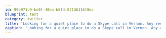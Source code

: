 ```yaml
---
id: 99e971c9-be0f-40ea-b6f4-07136116f0ec
blueprint: text
category: twitter
title: 'Looking for a quiet place to do a Skype call in Vernon. Any recommendations?'
caption: 'Looking for a quiet place to do a Skype call in Vernon. Any recommendations?'
---
```

